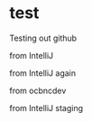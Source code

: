 # test
Testing out github

from IntelliJ

from IntelliJ again

from ocbncdev

from IntelliJ staging
